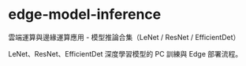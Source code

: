 # edge-model-inference
雲端運算與邊緣運算應用 - 模型推論合集（LeNet / ResNet / EfficientDet）

LeNet、ResNet、EfficientDet 深度學習模型的 PC 訓練與 Edge 部署流程。
